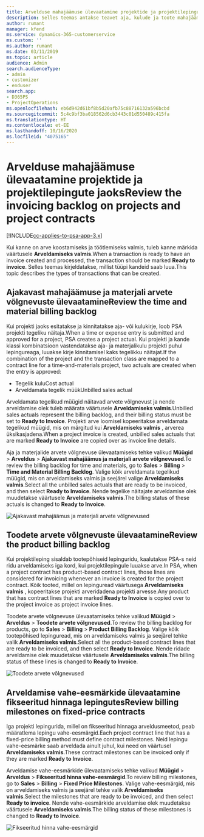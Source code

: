 ```yaml
---
title: Arvelduse mahajäämuse ülevaatamine projektide ja projektilepingute jaoks
description: Selles teemas antakse teavet aja, kulude ja toote mahajäämuste ülevaatamise ning selle kohta, kuidas neid arveldusvalmiks märkida.
author: rumant
manager: kfend
ms.service: dynamics-365-customerservice
ms.custom: ''
ms.author: rumant
ms.date: 03/11/2019
ms.topic: article
audience: Admin
search.audienceType:
- admin
- customizer
- enduser
search.app:
- D365PS
- ProjectOperations
ms.openlocfilehash: eb6d942d61bf8b5d20afb75c88716132a596bcbd
ms.sourcegitcommit: 5c4c9bf3ba018562d6cb3443c01d550489c415fa
ms.translationtype: HT
ms.contentlocale: et-EE
ms.lasthandoff: 10/16/2020
ms.locfileid: "4075165"
---
```

# <a name="review-the-invoicing-backlog-on-projects-and-project-contracts"></a><span data-ttu-id="30050-103">Arvelduse mahajäämuse ülevaatamine projektide ja projektilepingute jaoks</span><span class="sxs-lookup"><span data-stu-id="30050-103">Review the invoicing backlog on projects and project contracts</span></span>

[!INCLUDE[cc-applies-to-psa-app-3.x](../includes/cc-applies-to-psa-app-3x.md)]

<span data-ttu-id="30050-104">Kui kanne on arve koostamiseks ja töötlemiseks valmis, tuleb kanne märkida väärtusele **Arveldamiseks valmis**.</span><span class="sxs-lookup"><span data-stu-id="30050-104">When a transaction is ready to have an invoice created and processed, the transaction should be marked **Ready to invoice**.</span></span> <span data-ttu-id="30050-105">Selles teemas kirjeldatakse, millist tüüpi kandeid saab luua.</span><span class="sxs-lookup"><span data-stu-id="30050-105">This topic describes the types of transactions that can be created.</span></span>

## <a name="review-the-time-and-material-billing-backlog"></a><span data-ttu-id="30050-106">Ajakavast mahajäämuse ja materjali arvete võlgnevuste ülevaatamine</span><span class="sxs-lookup"><span data-stu-id="30050-106">Review the time and material billing backlog</span></span>

<span data-ttu-id="30050-107">Kui projekti jaoks esitatakse ja kinnitatakse aja- või kulukirje, loob PSA projekti tegeliku näitaja.</span><span class="sxs-lookup"><span data-stu-id="30050-107">When a time or expense entry is submitted and approved for a project, PSA creates a project actual.</span></span> <span data-ttu-id="30050-108">Kui projekti ja kande klassi kombinatsioon vastendatakse aja- ja materjalikulu projekti puhul lepingureaga, luuakse kirje kinnitamisel kaks tegelikku näitajat.</span><span class="sxs-lookup"><span data-stu-id="30050-108">If the combination of the project and the transaction class are mapped to a contract line for a time-and-materials project, two actuals are created when the entry is approved:</span></span>

- <span data-ttu-id="30050-109">Tegelik kulu</span><span class="sxs-lookup"><span data-stu-id="30050-109">Cost actual</span></span> 
- <span data-ttu-id="30050-110">Arveldamata tegelik müük</span><span class="sxs-lookup"><span data-stu-id="30050-110">Unbilled sales actual</span></span>

<span data-ttu-id="30050-111">Arveldamata tegelikud müügid näitavad arvete võlgnevust ja nende arveldamise olek tuleb määrata väärtusele **Arveldamiseks valmis**.</span><span class="sxs-lookup"><span data-stu-id="30050-111">Unbilled sales actuals represent the billing backlog, and their billing status must be set to **Ready to Invoice**.</span></span> <span data-ttu-id="30050-112">Projekti arve loomisel kopeeritakse arveldamata tegelikud müügid, mis on märgitud kui **Arveldamiseks valmis** , arverea üksikasjadena.</span><span class="sxs-lookup"><span data-stu-id="30050-112">When a project invoice is created, unbilled sales actuals that are marked **Ready to Invoice** are copied over as invoice line details.</span></span>

<span data-ttu-id="30050-113">Aja ja materjalide arvete võlgnevuse ülevaatamiseks tehke valikud **Müügid** \> **Arveldus** \> **Ajakavast mahajäämus ja materjali arvete võlgnevused**.</span><span class="sxs-lookup"><span data-stu-id="30050-113">To review the billing backlog for time and materials, go to **Sales** \> **Billing** \> **Time and Material Billing Backlog**.</span></span> <span data-ttu-id="30050-114">Valige kõik arveldamata tegelikud müügid, mis on arveldamiseks valmis ja seejärel valige **Arveldamiseks valmis**.</span><span class="sxs-lookup"><span data-stu-id="30050-114">Select all the unbilled sales actuals that are ready to be invoiced, and then select **Ready to Invoice**.</span></span> <span data-ttu-id="30050-115">Nende tegelike näitajate arveldamise olek muudetakse väärtusele **Arveldamiseks valmis**.</span><span class="sxs-lookup"><span data-stu-id="30050-115">The billing status of these actuals is changed to **Ready to Invoice**.</span></span>

![Ajakavast mahajäämus ja materjali arvete võlgnevused](media/TMBacklog.png)

## <a name="review-the-product-billing-backlog"></a><span data-ttu-id="30050-117">Toodete arvete võlgnevuste ülevaatamine</span><span class="sxs-lookup"><span data-stu-id="30050-117">Review the product billing backlog</span></span>

<span data-ttu-id="30050-118">Kui projektileping sisaldab tootepõhiseid lepinguridu, kaalutakse PSA-s neid ridu arveldamiseks iga kord, kui projektilepingule luuakse arve.</span><span class="sxs-lookup"><span data-stu-id="30050-118">In PSA, when a project contract has product-based contract lines, those lines are considered for invoicing whenever an invoice is created for the project contract.</span></span> <span data-ttu-id="30050-119">Kõik tooted, millel on lepinguread väärtusega **Arveldamiseks valmis** , kopeeritakse projekti arveridadena projekti arvesse.</span><span class="sxs-lookup"><span data-stu-id="30050-119">Any product that has contract lines that are marked **Ready to Invoice** is copied over to the project invoice as project invoice lines.</span></span>

<span data-ttu-id="30050-120">Toodete arvete võlgnevuse ülevaatamiseks tehke valikud **Müügid** \> **Arveldus** \> **Toodete arvete võlgnevused**.</span><span class="sxs-lookup"><span data-stu-id="30050-120">To review the billing backlog for products, go to **Sales** \> **Billing** \> **Product Billing Backlog**.</span></span> <span data-ttu-id="30050-121">Valige kõik tootepõhised lepinguread, mis on arveldamiseks valmis ja seejärel tehke valik **Arveldamiseks valmis**.</span><span class="sxs-lookup"><span data-stu-id="30050-121">Select all the product-based contract lines that are ready to be invoiced, and then select **Ready to Invoice**.</span></span> <span data-ttu-id="30050-122">Nende ridade arveldamise olek muudetakse väärtusele **Arveldamiseks valmis**.</span><span class="sxs-lookup"><span data-stu-id="30050-122">The billing status of these lines is changed to **Ready to Invoice**.</span></span>

![Toodete arvete võlgnevused](media/ProductBacklog.png)

## <a name="review-billing-milestones-on-fixed-price-contracts"></a><span data-ttu-id="30050-124">Arveldamise vahe-eesmärkide ülevaatamine fikseeritud hinnaga lepingutes</span><span class="sxs-lookup"><span data-stu-id="30050-124">Review billing milestones on fixed-price contracts</span></span>

<span data-ttu-id="30050-125">Iga projekti lepingurida, millel on fikseeritud hinnaga arveldusmeetod, peab määratlema lepingu vahe-eesmärgid.</span><span class="sxs-lookup"><span data-stu-id="30050-125">Each project contract line that has a fixed-price billing method must define contract milestones.</span></span> <span data-ttu-id="30050-126">Neid lepingu vahe-eesmärke saab arveldada ainult juhul, kui need on väärtusel **Arveldamiseks valmis**.</span><span class="sxs-lookup"><span data-stu-id="30050-126">These contract milestones can be invoiced only if they are marked **Ready to Invoice**.</span></span> 

<span data-ttu-id="30050-127">Arveldamise vahe-eesmärkide ülevaatamiseks tehke valikud **Müügid** \> **Arveldus** \> **Fikseeritud hinna vahe-eesmärgid**.</span><span class="sxs-lookup"><span data-stu-id="30050-127">To review billing milestones, go to **Sales** \> **Billing** \> **Fixed Price Milestones**.</span></span> <span data-ttu-id="30050-128">Valige vahe-eesmärgid, mis on arveldamiseks valmis ja seejärel tehke valik **Arveldamiseks valmis**.</span><span class="sxs-lookup"><span data-stu-id="30050-128">Select the milestones that are ready to be invoiced, and then select **Ready to invoice**.</span></span> <span data-ttu-id="30050-129">Nende vahe-eesmärkide arveldamise olek muudetakse väärtusele **Arveldamiseks valmis**.</span><span class="sxs-lookup"><span data-stu-id="30050-129">The billing status of these milestones is changed to **Ready to Invoice**.</span></span>

![Fikseeritud hinna vahe-eesmärgid](media/FPBacklog.png)
